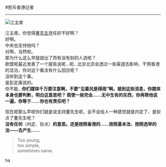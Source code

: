 #怒斥香港记者  
  
---  
![江主席](b.png)  
  
江主席，你觉得[董先生](https://zh.wikiquote.org/wiki/%E8%91%A3%E5%BB%BA%E5%8D%8E)连任好不好啊？  
好啊。  
中央也支持他吗？  
对啊，当然啦。  
那为什么这么早就提出了而有没有别的人选呢？  
欧盟呢最近发表了一个报告说呢...呃...北京北京会透过一些渠道去影响、干预香港的法治，你对这个看法有什么回应呢？  
没听到这个事。  
是彭定康说的。  
你不能...**你们媒体千万要注意啊，不要“见着风是得雨”啊。接到这些消息，你媒体本身也要判断，明白这意思吧？ 假使一些完全……无中生有的东西，你再帮他说一遍，你等于……你也有责任吧？**  
  
现在呢那么早呢你们就是说支持董先生呢，会不会给人一种感觉就是内定了、是钦点了董先生呢？  
**没有任何**（内定、钦点）**的意思。还是按照香港的……按照基本法、按照选举的法——去产生……**  
>Too young,  
too simple,  
sometimes naive.  
  
ha